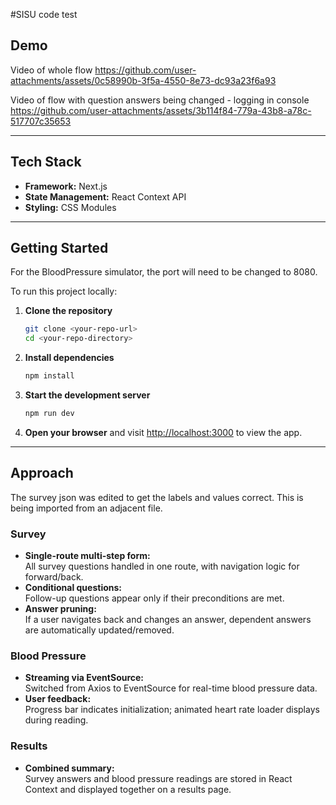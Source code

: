 #SISU code test

## Demo

Video of whole flow
https://github.com/user-attachments/assets/0c58990b-3f5a-4550-8e73-dc93a23f6a93

Video of flow with question answers being changed - logging in console
https://github.com/user-attachments/assets/3b114f84-779a-43b8-a78c-517707c35653



---

## Tech Stack

- **Framework:** Next.js
- **State Management:** React Context API
- **Styling:** CSS Modules

---

## Getting Started

For the BloodPressure simulator, the port will need to be changed to 8080.

To run this project locally:

1. **Clone the repository**
    ```bash
    git clone <your-repo-url>
    cd <your-repo-directory>
    ```

2. **Install dependencies**
    ```bash
    npm install
    ```

3. **Start the development server**
    ```bash
    npm run dev
    ```

4. **Open your browser** and visit [http://localhost:3000](http://localhost:3000) to view the app.

---

## Approach

The survey json was edited to get the labels and values correct.
This is being imported from an adjacent file.

### Survey

- **Single-route multi-step form:**  
  All survey questions handled in one route, with navigation logic for forward/back.
- **Conditional questions:**  
  Follow-up questions appear only if their preconditions are met.
- **Answer pruning:**  
  If a user navigates back and changes an answer, dependent answers are automatically updated/removed.

### Blood Pressure

- **Streaming via EventSource:**  
  Switched from Axios to EventSource for real-time blood pressure data.
- **User feedback:**  
  Progress bar indicates initialization; animated heart rate loader displays during reading.

### Results

- **Combined summary:**  
  Survey answers and blood pressure readings are stored in React Context and displayed together on a results page.


